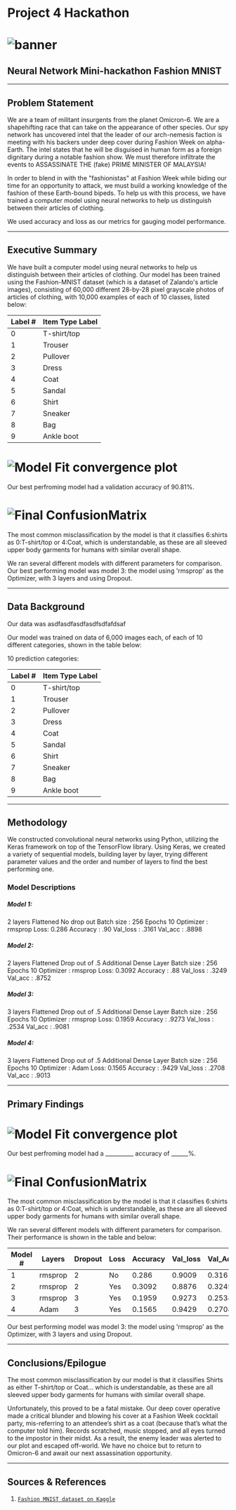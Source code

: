# Project 4 Hackathon

# ![banner](https://git.generalassemb.ly/wangdj3/project-3/blob/master/assets/Banner.jpg)
## Neural Network Mini-hackathon Fashion MNIST

---
## Problem Statement

We are a team of militant insurgents from the planet Omicron-6.  We are a shapehifting race that can take on the appearance of other species.  Our spy network has uncovered intel that the leader of our arch-nemesis faction is meeting with his backers under deep cover during Fashion Week on alpha-Earth.  The intel states that he will be disguised in human form as a foreign dignitary during a notable fashion show.  We must therefore infiltrate the events to ASSASSINATE THE (fake) PRIME MINISTER OF MALAYSIA!

In order to blend in with the "fashionistas" at Fashion Week while biding our time for an opportunity to attack, we must build a working knowledge of the fashion of these Earth-bound bipeds.  To help us with this process, we have trained a computer model using neural networks to help us distinguish between their articles of clothing.

We used accuracy and loss as our metrics for gauging model performance.

---
## Executive Summary

We have built a computer model using neural networks to help us distinguish between their articles of clothing.  Our model has been trained using the Fashion-MNIST dataset (which is a dataset of Zalando's article images), consisting of 60,000 different 28-by-28 pixel grayscale photos of articles of clothing, with 10,000 examples of each of 10 classes, listed below:

|Label #|Item Type Label|
|---|---|
|0|T-shirt/top|
|1|Trouser|
|2|Pullover|
|3|Dress|
|4|Coat|
|5|Sandal|
|6|Shirt|
|7|Sneaker|
|8|Bag|
|9|Ankle boot|

# ![Model Fit convergence plot](https://git.generalassemb.ly/skibokate/project_44/blob/main/model3_ks.jpg)
Our best perfroming model had a validation accuracy of 90.81%.  

# ![Final ConfusionMatrix](https://git.generalassemb.ly/skibokate/project_44/blob/main/cm3.jpg)
The most common misclassification by the model is that it classifies 6:shirts as 0:T-shirt/top or 4:Coat, which is understandable, as these are all sleeved upper body garments for humans with similar overall shape.


We ran several different models with different parameters for comparison.  Our best performing model was model 3: the model using 'rmsprop' as the Optimizer, with 3 layers and using Dropout.

---
## Data Background

Our data was asdfasdfasdfasdfsdfafdsaf

Our model was trained on data of 6,000 images each, of each of 10 different categories, shown in the table below:

10 prediction categories:

|Label #|Item Type Label|
|---|---|
|0|T-shirt/top|
|1|Trouser|
|2|Pullover|
|3|Dress|
|4|Coat|
|5|Sandal|
|6|Shirt|
|7|Sneaker|
|8|Bag|
|9|Ankle boot|

---
## Methodology

We constructed convolutional neural networks using Python, utilizing the Keras framework on top of the TensorFlow library.  Using Keras, we created a variety of sequential models, building layer by layer, trying different parameter values and the order and number of layers to find the best performing one.




### Model Descriptions

##### Model 1: 
2 layers
Flattened
No drop out
Batch size : 256
Epochs 10
Optimizer : rmsprop
Loss: 0.286
Accuracy : .90
Val_loss : .3161
Val_acc : .8898

##### Model 2:
2 layers
Flattened
Drop out of .5
Additional Dense Layer
Batch size : 256
Epochs 10
Optimizer : rmsprop
Loss: 0.3092
Accuracy : .88
Val_loss : .3249
Val_acc : .8752

##### Model 3:
3 layers
Flattened
Drop out of .5
Additional Dense Layer
Batch size : 256
Epochs 10
Optimizer : rmsprop
Loss: 0.1959
Accuracy : .9273
Val_loss : .2534
Val_acc : .9081

##### Model 4:
3 layers
Flattened
Drop out of .5
Additional Dense Layer
Batch size : 256
Epochs 10
Optimizer : Adam
Loss: 0.1565
Accuracy : .9429
Val_loss : .2708
Val_acc : .9013

---
## Primary Findings


# ![Model Fit convergence plot](https://git.generalassemb.ly/skibokate/project_44/blob/main/model3_ks.jpg)
Our best perfroming model had a __________ accuracy of ______%.  

# ![Final ConfusionMatrix](https://git.generalassemb.ly/skibokate/project_44/blob/main/cm3.jpg)
The most common misclassification by the model is that it classifies 6:shirts as 0:T-shirt/top or 4:Coat, which is understandable, as these are all sleeved upper body garments for humans with similar overall shape.

We ran several different models with different parameters for comparison.  Their performance is shown in the table and below:


|Model #|Layers|Dropout|Loss|Accuracy|Val_loss|Val_Acc|
|---|---|---|---|---|---|---|
|1|rmsprop|2|No|0.286|0.9009|0.3161|0.8898|
|2|rmsprop|2|Yes|0.3092|0.8876|0.3249|0.8752|
|3|rmsprop|3|Yes|0.1959|0.9273|0.2534|0.9081|
|4|Adam|3|Yes|0.1565|0.9429|0.2708|0.9013|


Our best performing model was model 3: the model using 'rmsprop' as the Optimizer, with 3 layers and using Dropout.


---
## Conclusions/Epilogue

The most common misclassification by our model is that it classifies Shirts as either T-shirt/top or Coat… which is understandable, as these are all sleeved upper body garments for humans with similar overall shape.

Unfortunately, this proved to be a fatal mistake.  Our deep cover operative made a critical blunder and blowing his cover at a Fashion Week cocktail party, mis-referring to an attendee’s shirt as a coat (because that’s what the computer told him).  Records scratched, music stopped, and all eyes turned to the impostor in their midst.  As a result, the enemy leader was alerted to our plot and escaped off-world.  We have no choice but to return to Omicron-6 and await our next assassination opportunity.


---
## Sources & References

1.  [`Fashion MNIST dataset on Kaggle`](https://www.kaggle.com/datasets/zalando-research/fashionmnist?select=fashion-mnist_train.csv) 
